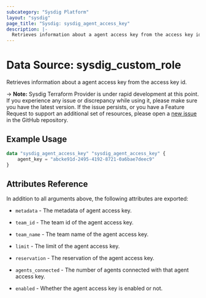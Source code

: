 ```yaml
---
subcategory: "Sysdig Platform"
layout: "sysdig"
page_title: "Sysdig: sysdig_agent_access_key"
description: |-
  Retrieves information about a agent access key from the access key id.
---
```


# Data Source: sysdig_custom_role

Retrieves information about a agent access key from the access key id.

-> **Note:** Sysdig Terraform Provider is under rapid development at this point. If you experience any issue or discrepancy while using it, please make sure you have the latest version. If the issue persists, or you have a Feature Request to support an additional set of resources, please open a [new issue](https://github.com/sysdiglabs/terraform-provider-sysdig/issues/new) in the GitHub repository.

## Example Usage

```terraform
data "sysdig_agent_access_key" "sysdig_agent_access_key" {
    agent_key = "abcke91d-2495-4192-8721-0a6bae7deec9"
}
```

## Attributes Reference

In addition to all arguments above, the following attributes are exported:

* `metadata` - The metadata of agent access key.

* `team_id` - The team id of the agent access key.

* `team_name` - The team name of the agent access key.

* `limit` - The limit of the agent access key.

* `reservation` - The reservation of the agent access key.

* `agents_connected` - The number of agents connected with that agent access key.

* `enabled` - Whether the agent access key is enabled or not.


